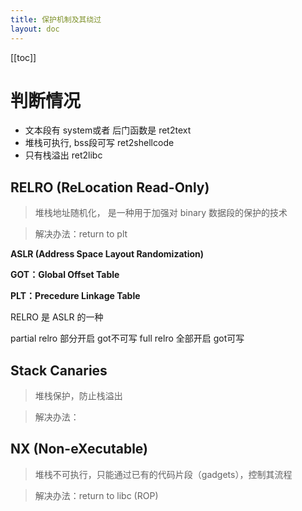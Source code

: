 ```yaml
---
title: 保护机制及其绕过
layout: doc
---
```

[[toc]]

# 判断情况

- 文本段有 system或者 后门函数是 ret2text
- 堆栈可执行, bss段可写 ret2shellcode 
- 只有栈溢出 ret2libc

## RELRO (ReLocation Read-Only)
> 堆栈地址随机化， 是一种用于加强对 binary 数据段的保护的技术

> 解决办法：return to plt 

**ASLR (Address Space Layout Randomization)**

**GOT：Global Offset Table**

**PLT：Precedure Linkage Table**

RELRO 是 ASLR 的一种


partial relro 部分开启 got不可写
full relro 全部开启 got可写

## Stack Canaries
> 堆栈保护，防止栈溢出

> 解决办法：


## NX (Non-eXecutable)
> 堆栈不可执行，只能通过已有的代码片段（gadgets），控制其流程

> 解决办法：return to libc (ROP)


